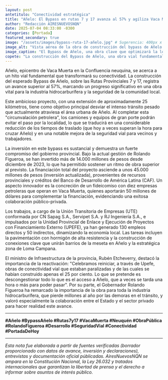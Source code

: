 ```yaml
---
layout: post
antetitulo: "Conectividad estratégica"
title: "Añelo: El Bypass en rutas 7 y 17 avanza al 57% y agiliza Vaca Muerta."
author: "Redacción AIRESNUEVOSNQN"
date: 2025-07-04 08:33:00 -0300
categories: [Portada]
featured_secondary: true
image: "/assets/images/bypass-ruta-17-añelo.jpg" # Sugerencia: 400px x 300px para Portada Secundarias (proporción 4:3)
image_alt: "Vista aérea de la obra de construcción del bypass de Añelo en las Rutas 7 y 17."
image_caption: "El Bypass de Añelo, una obra clave que optimizará la logística de Vaca Muerta."
copete: "La construcción del Bypass de Añelo, una obra vial fundamental sobre las Rutas Provinciales 7 y 17, ha superado el 57% de su ejecución, consolidándose como un proyecto clave para optimizar la logística de Vaca Muerta. Esta infraestructura, impulsada con una fuerte inversión provincial y el aporte del sector privado, busca descongestionar el tránsito pesado y mejorar la seguridad vial en el corazón de la producción hidrocarburífera neuquina."
---
```


Añelo, epicentro de Vaca Muerta en la Confluencia neuquina, se acerca a un hito vial fundamental que transformará su conectividad. La construcción del esperado Bypass de Añelo, sobre las Rutas Provinciales 7 y 17, registra un avance superior al 57%, marcando un progreso significativo en una obra vital para la industria hidrocarburífera y la seguridad de la comunidad local.

Este ambicioso proyecto, con una extensión de aproximadamente 25 kilómetros, tiene como objetivo principal desviar el intenso tránsito pesado que actualmente atraviesa el área urbana de Añelo. Al completar esta "circunvalación petrolera", los camiones y equipos de gran porte podrán evitar el paso por la localidad, lo que se traducirá en una considerable reducción de los tiempos de traslado (que hoy a veces superan la hora para cruzar Añelo) y en una notable mejora de la seguridad vial para vecinos y trabajadores.

La inversión en este bypass es sustancial y demuestra un fuerte compromiso del gobierno provincial. Bajo la actual gestión de Rolando Figueroa, se han invertido más de 14.000 millones de pesos desde diciembre de 2023, lo que ha permitido sostener un ritmo de obra superior al previsto. La financiación total del proyecto asciende a unos 45.000 millones de pesos (inversión actualizada), provenientes de recursos provinciales y créditos del Banco de Desarrollo de América Latina (CAF). Un aspecto innovador es la concreción de un fideicomiso con diez empresas petroleras que operan en Vaca Muerta, quienes aportarán 50 millones de dólares para complementar la financiación, evidenciando una exitosa colaboración público-privada.

Los trabajos, a cargo de la Unión Transitoria de Empresas (UTE) conformada por CN Sapag S.A., Servipet S.A. y RJ Ingeniería S.A., e impulsados por la Unidad Provincial de Enlace y Ejecución de Proyectos con Financiamiento Externo (UPEFE), ya han generado 130 empleos directos y 50 indirectos, dinamizando la economía local. Las tareas incluyen la pavimentación con hormigón de alta resistencia y la construcción de conexiones clave que unirán barrios de la meseta en Añelo y la estratégica zona de Loma Campana.

El ministro de Infraestructura de la provincia, Rubén Etcheverry, destacó la importancia de la reactivación: "Celebramos reiniciar, a través de Upefe, obras de conectividad vial que estaban paralizadas y de las cuales se habían construido apenas el 25 por ciento. Lo que se pretende es descongestionar todo lo que es el acceso a Añelo, que a veces se tarda una hora o más para poder pasar". Por su parte, el Gobernador Rolando Figueroa ha remarcado la importancia de la obra para toda la industria hidrocarburífera, que pierde millones al año por las demoras en el tránsito, y valoró especialmente la colaboración entre el Estado y el sector privado para hacer realidad este avance.

---
**#Añelo #BypassAñelo #Rutas7y17 #VacaMuerta #Neuquén #ObraPública #RolandoFigueroa #Desarrollo #SeguridadVial #Conectividad #PortadaDeHoy**

---
*Esta nota fue elaborada a partir de fuentes verificadas (borrador proporcionado con datos de avance, inversión y declaraciones), entrevistas y documentación oficial públicadas. AiresNuevosNQN se ampara en la Constitución Nacional, la Ley 26.032 y tratados internacionales que garantizan la libertad de prensa y el derecho a informar sobre asuntos de interés público.*